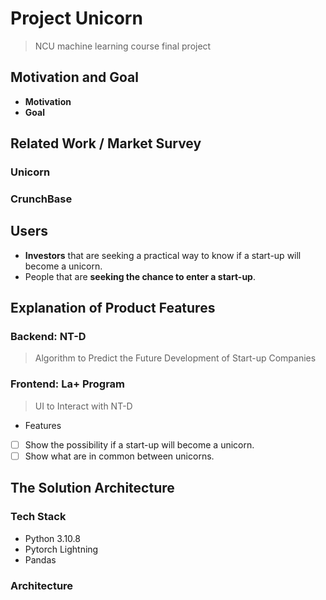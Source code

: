 # Project Unicorn
> NCU machine learning course final project

## Motivation and Goal

- **Motivation**
- **Goal**

## Related Work / Market Survey

### Unicorn

### CrunchBase

## Users

- **Investors** that are seeking a practical way to know if a start-up will become a unicorn.
- People that are **seeking the chance to enter a start-up**.

## Explanation of Product Features

### Backend: NT-D
> Algorithm to Predict the Future Development of Start-up Companies

### Frontend: La+ Program
> UI to Interact with NT-D

- Features
- [ ] Show the possibility if a start-up will become a unicorn.
- [ ] Show what are in common between unicorns.

## The Solution Architecture
[//]: # (&#40;Describe of product solutions and techniques&#41;)

### Tech Stack
- Python 3.10.8
- Pytorch Lightning
- Pandas

### Architecture
[//]: # (I will put a graph here)
